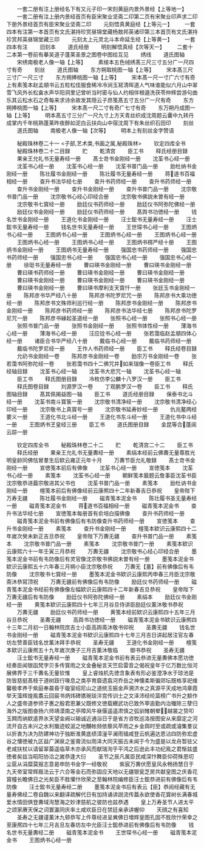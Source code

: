 <!-- { "loadSidebar": true } -->
　　一套二册有注上册经名下有又元子印一宋刻黄庭内景外景经【上等地一】
　　一套二册有注上册内景经首页有臣宋聚业坚斋二印第二页有宋聚业印声求二印下册外景经首页有臣宋聚业坚斋二印
　　元刻悟真黄庭经【上等元一】
　　一套四本有注第一本首页有文氏湛持珍赏昼锦堂藏杨敖邦英诸印第三本首页有文氏湛持珍赏邦英昼锦堂藏三印
　　元刻太上元灵北斗本命延生经【上等黄一】
　　一套四本有注
　　旧刻本
　　道氏经册
　　明刻解悟真经【次等天一】
　　二套十二本第一卷前有摹吴道子蓬莱圣景之图卷中图绘互见
　　绣线
　　道氏图轴
　　宋绣南极老人像一轴【上等】
　　素绫本五色绒绣髙三尺三寸五分广一尺四寸有奇
　　刻丝
　　道氏图轴
　　东方朔取桃图一轴【上等】
　　宋本髙三尺三寸广一尺三寸
　　东方朔捧桃图一轴【上等】
　　宋本髙一尺一寸广六寸有奇上有素笺本赵孟頫书云五粒松佳服食稀冷冷涧玉冩清晖道人气味谁能似六月山中翠雪飞风外长松畣水声华阳洞里记曾听当时密与仙人约相伴根邉洗茯苓仲辉尝游句曲乐其云松水石之奇每来求诗余故发其隠云子昂笺髙五寸五分广一尺有奇
　　东方朔捧桃图一轴【上等】
　　宋本髙一尺二寸有奇广七寸有奇
　　东万朔丹成图一轴【上等】
　　明本髙五寸三分广一尺九寸上方天青丝织成沈周题云囊中九转丹成掌内千年桃熟蓬莱昨夜醉如泥白云扶向山中宿沈周下有朱丝织石田印
　　刻丝
　　道氏图轴
　　南极老人像一轴【次等】
　　明本上有刻丝金字赞语












　　秘殿珠林卷二十一
<子部,艺术类,书画之属,秘殿珠林>
　　钦定四库全书
　　秘殿珠林卷二十二目録
　　贮
　　乾清宫
　　臣工书
　　释氏经册目録
　　果亲王允礼书无量寿经一册
　　髙士竒书金刚经一册
　　沈荃书心经一册
　　沈荃书心经一册
　　沈荃书心经一册
　　沈荃书普门品一册
　　励杜纳书金刚经一册
　　陈壮履书金刚经一册
　　陈壮履书无量寿经一册
　　蒋道书百福相经一册
　　查升书法华经七册
　　查升书药师经一册
　　查升书药师经一册
　　查升书金刚经一册
　　查升书金刚经一册
　　查升书普门品一册
　　沈宗敬书普门品一册
　　沈宗敬书心经心印经合册
　　沈宗敬书佛説未曽有经一册
　　沈宗敬书七寳经一册
　　励廷仪书药师经一册
　　励廷仪书阿弥陀佛经一册
　　励廷仪书金刚经一册
　　励廷仪书药师经一册
　　髙舆书功徳经一册
　　钱名世书金刚经一册
　　王道化书金刚经一册
　　汪士鋐书无量寿经一册
　　汪士鋐书无量寿经一册
　　钱名世书无量寿经一册
　　王世琛书心经一册
　　王图炳书心经一册
　　王图炳书心经一册
　　王图炳书心经一册
　　王图炳书心经一册
　　王图炳书心经一册
　　王图炳书心经一册
　　王图炳书楞严经十册
　　王图炳书金刚经一册
　　王图炳书无量寿经一册
　　强国忠书药师经一册
　　强国忠书药师经一册
　　强国忠书心经一册
　　强国忠书心经一册
　　强国忠书心经一册
　　徐珽书无量寿经一册
　　曹曰瑛书金刚经一册
　　曹曰瑛书金刚经一册
　　曹曰瑛书药师经一册
　　曹曰瑛书金刚经一册
　　曹曰瑛书金刚经一册
　　曹曰瑛书金刚经一册
　　曹曰瑛书金刚经一册
　　曹曰瑛书金刚经一册
　　曹曰瑛书金刚经一册
　　曹曰瑛书摩利支天寳忏一册
　　张廷玉书金刚经一册
　　陈邦彦书华严经八十册
　　陈邦彦书陀罗尼咒一册
　　陈邦彦书大乘功徳经一册
　　陈邦彦书文殊师利巡行经一册
　　陈邦彦书金刚经一册
　　陈邦彦书金刚经一册
　　陈邦彦书药师经一册
　　陈邦彦书法华经七册
　　陈邦彦书陀罗尼咒一册
　　陈邦彦书縁起圣道经一册
　　张照书心经一册
　　张照书心经一册
　　张照书普门品一册
　　张照书金刚经一册
　　张照书体性经一册
　　薄海书心经一册
　　薄海书心经一册
　　汪应铨书心经一册
　　张若霭临赵孟頫四体心经一册
　　诸臣合书华严经八十册
　　戴临书心经一册
　　戴临书药师经一册
　　戴临书陀罗尼经一册
　　王作人书药师经一册
　　臣工书
　　释氏经卷目録
　　允礽书金刚经一卷
　　陈邦彦书金刚经一卷
　　励宗万书金刚经一卷
　　张若霭书阿弥陀经一卷
　　张若霭书四十二佛咒并如来瑞像一卷臣工书
　　释氏经轴目録
　　沈荃书心经一轴
　　沈荃书大悲咒一轴
　　沈荃书心经一轴
　　臣工书
　　释氏图册目録
　　冷枚仿李公麟十八罗汉一册
　　臣工书
　　释氏图卷目録
　　刘源罗汉一卷
　　丁观鹏罗汉一卷
　　臣工书
　　释氏图轴目録
　　髙其佩揭益图一轴
　　臣工书
　　道氏经册目録
　　保泰书北斗经一册
　　沈荃书南斗寳箓一册
　　沈宗敬书清净经一册
　　沈宗敬书清净经心印经一册
　　沈宗敬书上真寳号一册
　　沈宗敬书延寿妙经一册
　　仇兆鳌两经要义一册
　　王道化书北斗经一册
　　王道化书东斗经一册
　　王道化书中斗经一册
　　王图炳书玊皇经三册
　　臣工书
　　道氏图册目録
　　金昆等合蓬阆云踪一册



　　钦定四库全书
　　秘殿珠林卷二十二
　　贮
　　乾清宫二十二
　　臣工书
　　释氏经册
　　果亲王允礼书无量夀经一册
　　素绢本经前云佛夀无量尊胜光明皇龄同佛怙冒羣生后欵云雍正元年十月
　　万夀节臣允礼敬録
　　髙士竒书金刚经一册
　　宣徳笺本前后有佛像
　　沈荃书心经一册
　　宣徳笺本
　　沈荃书心经一册
　　素笺本
　　沈荃书心经一册
　　朝鲜笺本籖题云詹事臣沈荃书臣沈宗敬恭进葢宗敬进其父书也
　　沈荃书普门品一册
　　素笺本
　　励杜讷书金刚经一册
　　檀笺本前后有佛像经前云康熈四十二年新春吉日恭祝
　　皇帝陛下万寿无疆
　　陈壮履书金刚经一册
　　磁青笺本泥金书
　　陈壮履书圣无量寿经一册
　　磁青笺本泥金书
　　蒋道书百福相经一册
　　磁青笺本泥金书
　　查升书法华经七册
　　宣徳笺本每册首有俞培白描佛像
　　查升书药师经一册
　　磁青笺本泥金书前有佛像后有韦防像查升书药师经一册
　　宣徳笺本
　　查升书金刚经一册
　　素笺本
　　查升书金刚经一册
　　檀笺本欵识云康熙四十二年嵗次癸未新正吉旦恭祝
　　皇帝陛下万夀无疆
　　查升书普门品一册
　　素笺本
　　沈宗敬书普门品一册
　　素笺本
　　沈宗敬书普门一册
　　素笺本欵识云康熙六十一年壬寅三月恭祝
　　万夀无疆
　　沈宗敬书心经心印经合册
　　墨笺本泥金书前有韦防像后有灵官像沈宗敬书佛説未曽有经一册
　　墨笺本泥金书欵识云康熙五十六年春三月朔小臣沈宗敬恭祝
　　万夀无【畺】前有佛像后有韦防像
　　沈宗敬书七寳经一册
　　墨笺本泥金书欵识云康熙丙申春三月臣沈宗敬斋沐恭冩顶祝
　　万夀无疆前有佛像后有韦防像
　　励廷仪书药师经一册
　　磁青笺本泥金书经前有佛像像左幅欵识云康熙四十二年新春吉旦恭祝
　　皇帝陛下万夀无疆后有韦防像
　　励廷仪书阿弥陀佛经一册
　　素绢本
　　励廷仪书金刚经一册
　　黄笺本欵识云康熙四十七年三月谷旦侍讲臣励廷仪薰沐敬书恭祝
　　万夀无疆
　　励廷仪书药师经一册
　　黄笺本经前欵识云康熙四十五年三月谷旦恭祝
　　圣夀无疆
　　高舆书功徳经一册
　　磁青笺本泥金书欵识云康熈四十三年二月初一日翰林院庶吉士小臣高舆斋沐敬书仰祝
　　圣夀无疆
　　钱名世书金刚经一册
　　磁青笺本泥金书欵识云康熙四十七年三月吉日讲起居注官左春坊左赞善臣钱名世薰沐拜手恭祝
　　圣寿无疆
　　王道化书金刚经一册
　　檀笺本欵识云康熈五十九年嵗次庚子三月吉薰沐敬临
　　御书恭祝
　　圣寿无疆
　　汪士鋐书无量寿经一册
　　磁青笺本泥金书前有表云恭进无量夀佛本愿功徳经奏臣闻银函梵字贝多传寳雨之文金叠秘言天竺启雷音之偈祝皇年于亿万数比恒河展佛界于三千夀名无量钦惟
　　皇上睿烛机先徳含象表有形必鉴澄净水于琼池是防皆慈挺髙枝于道树跂行喙息之类亭育靡遗翕河乔岳之神懐柔斯徧郊坛既格享祀维馨极孝养于紫庭奉晨昏于璇室绍尼山之道统玉振金声溯济水之真源平天成地鸿章霞举天藻辉煌鳯翥云回宸书炳炜碑镌琬琰泮宫传训士之文泽沛经纶蘂榜广书升之额作人之盛帝道参师子惠之殷君恩兼父既修文徳载纉武功已致外寕逾勤内治殱除三孽归海外之版图奋扬六师靖漠南之亭障风牛昼偃遥遥肃慎之弧驯雉朝翚越裳之贽叩玉闗而纳欵逺界氷天望金阙以输诚近通浴日于是省方咨牧巡洛按图安从来靡定之河流开自古未兴之水利蜃迹蛟涎之地黼帐频依藜风苹雨之乡金舆时至或疏或濬集羣议以折衷为决为防建神功于独断淮黄底绩漳滏平澜雨锸咸登云帆遍达恩沾四防弥宏虚谷之懐徳被九区益广渊泉之鉴膏流似雨泽大同天振古未闻于今为盛是以龙舟暂驻父老咸扶杖以请留翠葢遥临草木亦承风而献瑞洵乎平鸿之后逊此丰功纪鳯之君惭兹盛徳者矣兹当昭阳协洽之嵗恭逢大衍
　　圣节之辰凡属臣民咸深忭舞臣仰荷殊恩叨尘扈从涓糜莫报志意曷申防书金字一经敬祝
　　紫宸万夀伏愿皇风永畅扬慧日于九天帝室常辉廕法云于六合等金石而弥固应天地以无疆银瓮芝房共献皇图之庆香花寳幢长瞻佛日之光矣臣不胜懽忭欣荣之至翰林院编修臣汪士鋐恭进前有佛像后有韦防像
　　汪士鋐书无量寿经二册
　　墨笺本泥金书后有表云【臣】恭阅经藏有无量寿佛经二卷自魏以来翻译疏解代日有加持诵讲説流传葢永欲使香花寳树长满春城爱水情田俱登夀域洵慧海之妙津慈航之彼防也兹恭遇
　　皇上万寿圣节人进太平之颂家赓天保之词寰瀛同庆率土咸欢臣日在禁廷亲承讲幄仰
　　天顔之有喜知
　　圣寿之无疆谨薰沐九顿恭写上件尊经进呈兾佛日増辉皇图孔固不胜欣忭荣幸之至康熈四十七年三月吉旦左春坊左中允臣汪士鋐恭进前有佛像后有韦防像
　　钱名世书无量夀经二册
　　磁青笺本泥金书
　　王世琛书心经一册
　　磁青笺本泥金书
　　王图炳书心经一册
